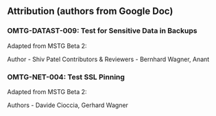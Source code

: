 ## Attribution (authors from Google Doc)

### OMTG-DATAST-009: Test for Sensitive Data in Backups

Adapted from MSTG Beta 2:

Author - Shiv Patel
Contributors & Reviewers - Bernhard Wagner, Anant


### OMTG-NET-004: Test SSL Pinning

Adapted from MSTG Beta 2:

Authors - Davide Cioccia, Gerhard Wagner
